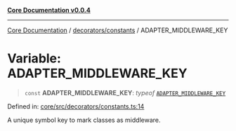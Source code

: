 [**Core Documentation v0.0.4**](../../../README.md)

***

[Core Documentation](../../../modules.md) / [decorators/constants](../README.md) / ADAPTER\_MIDDLEWARE\_KEY

# Variable: ADAPTER\_MIDDLEWARE\_KEY

> `const` **ADAPTER\_MIDDLEWARE\_KEY**: *typeof* [`ADAPTER_MIDDLEWARE_KEY`](ADAPTER_MIDDLEWARE_KEY.md)

Defined in: [core/src/decorators/constants.ts:14](https://github.com/stonemjs/core/blob/e4675fc5d1a8e120fdb4d54e226a2496fdda3681/src/decorators/constants.ts#L14)

A unique symbol key to mark classes as middleware.
